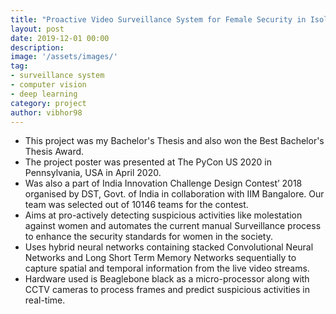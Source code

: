 ```yaml
---
title: "Proactive Video Surveillance System for Female Security in Isolated Corridors"
layout: post
date: 2019-12-01 00:00
description:
image: '/assets/images/'
tag:
- surveillance system
- computer vision
- deep learning
category: project
author: vibhor98
---
```


* This project was my Bachelor's Thesis and also won the Best Bachelor's Thesis Award.
* The project poster was presented at The PyCon US 2020 in Pennsylvania, USA in April 2020.
* Was also a part of India Innovation Challenge Design Contest’ 2018 organised by DST, Govt. of India in collaboration with IIM Bangalore. Our team was selected out of 10146 teams for the contest.
* Aims at pro-actively detecting suspicious activities like molestation against women and automates the current manual Surveillance process to enhance the security standards for women in the society.
* Uses hybrid neural networks containing stacked Convolutional Neural Networks and Long Short Term Memory Networks sequentially to capture spatial and temporal information from the live video streams.
* Hardware used is Beaglebone black as a micro-processor along with CCTV cameras to process frames and predict suspicious activities in real-time.
